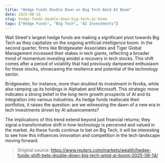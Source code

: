 ```yaml
---
title: "Hedge Funds Double Down on Big Tech Amid AI Boom"
date: 2025-08-15
slug: hedge-funds-double-down-big-tech-ai-boom
tags: ["Hedge Funds", "Big Tech", "AI Investments"]
---
```


Wall Street's largest hedge funds are making a significant pivot towards Big Tech as they capitalize on the ongoing artificial intelligence boom. In the second quarter, firms like Bridgewater Associates and Tiger Global Management increased their stakes in tech giants, reflecting a broader trend of momentum investing amidst a recovery in tech stocks. This shift comes after a period of volatility that had previously dampened enthusiasm for these stocks, showcasing the resilience and potential of the technology sector.

Bridgewater, for instance, more than doubled its investment in Nvidia, while also ramping up its holdings in Alphabet and Microsoft. This strategic move indicates a strong belief in the long-term growth prospects of AI and its integration into various industries. As hedge funds reallocate their portfolios, it raises the question: are we witnessing the dawn of a new era in tech investments driven by AI advancements?

The implications of this trend extend beyond just financial returns; they signal a transformative shift in how technology is perceived and valued in the market. As these funds continue to bet on Big Tech, it will be interesting to see how this influences innovation and competition in the tech landscape moving forward.
> Original source: https://www.reuters.com/markets/wealth/hedge-funds-shift-bets-double-down-big-tech-amid-ai-boom-2025-08-14/